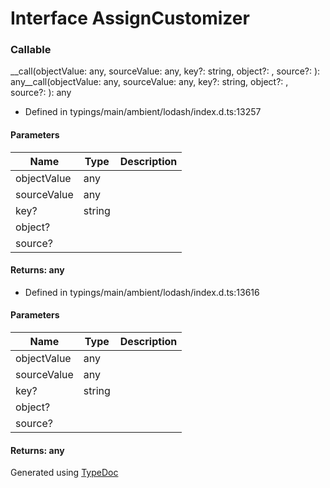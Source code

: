 # Interface AssignCustomizer


### Callable
__call(objectValue: any, sourceValue: any, key?: string, object?: , source?: ): any__call(objectValue: any, sourceValue: any, key?: string, object?: , source?: ): any
  
* Defined in typings/main/ambient/lodash/index.d.ts:13257


#### Parameters

| Name | Type | Description |
| ---- | ---- | ---- |
| objectValue | any|  |
| sourceValue | any|  |
| key? | string|  |
| object? | |  |
| source? | |  |

#### Returns: any
  
* Defined in typings/main/ambient/lodash/index.d.ts:13616


#### Parameters

| Name | Type | Description |
| ---- | ---- | ---- |
| objectValue | any|  |
| sourceValue | any|  |
| key? | string|  |
| object? | |  |
| source? | |  |

#### Returns: any



Generated using [TypeDoc](http://typedoc.io)
